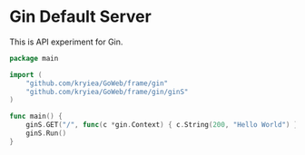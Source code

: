 # Gin Default Server

This is API experiment for Gin.

```go
package main

import (
	"github.com/kryiea/GoWeb/frame/gin"
	"github.com/kryiea/GoWeb/frame/gin/ginS"
)

func main() {
	ginS.GET("/", func(c *gin.Context) { c.String(200, "Hello World") })
	ginS.Run()
}
```
